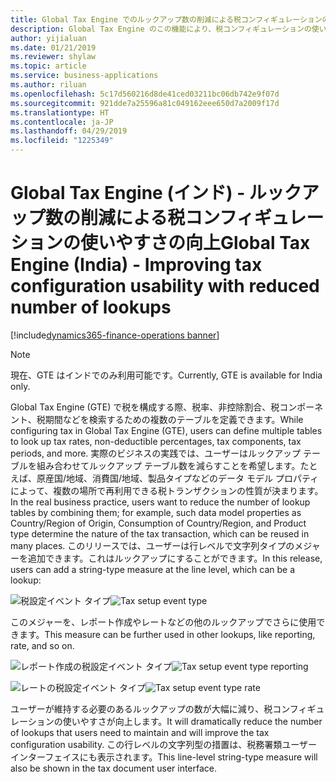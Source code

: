 ```yaml
---
title: Global Tax Engine でのルックアップ数の削減による税コンフィギュレーションの使いやすさの向上
description: Global Tax Engine のこの機能により、税コンフィギュレーションの使いやすさが向上します。
author: yijialuan
ms.date: 01/21/2019
ms.reviewer: shylaw
ms.topic: article
ms.service: business-applications
ms.author: riluan
ms.openlocfilehash: 5c17d560216d8de41ced03211bc06db742e9f07d
ms.sourcegitcommit: 921dde7a25596a81c049162eee650d7a2009f17d
ms.translationtype: HT
ms.contentlocale: ja-JP
ms.lasthandoff: 04/29/2019
ms.locfileid: "1225349"
---
```

#  <a name="global-tax-engine-india---improving-tax-configuration-usability-with-reduced-number-of-lookups"></a><span data-ttu-id="5ddc5-103">Global Tax Engine (インド) - ルックアップ数の削減による税コンフィギュレーションの使いやすさの向上</span><span class="sxs-lookup"><span data-stu-id="5ddc5-103">Global Tax Engine (India) - Improving tax configuration usability with reduced number of lookups</span></span>
[!include[dynamics365-finance-operations banner](../includes/dynamics365-finance-operations.md)]

> [!NOTE]
> <span data-ttu-id="5ddc5-104">現在、GTE はインドでのみ利用可能です。</span><span class="sxs-lookup"><span data-stu-id="5ddc5-104">Currently, GTE is available for India only.</span></span>

<span data-ttu-id="5ddc5-105">Global Tax Engine (GTE) で税を構成する際、税率、非控除割合、税コンポーネント、税期間などを検索するための複数のテーブルを定義できます。</span><span class="sxs-lookup"><span data-stu-id="5ddc5-105">While configuring tax in Global Tax Engine (GTE), users can define multiple tables to look up tax rates, non-deductible percentages, tax components, tax periods, and more.</span></span> <span data-ttu-id="5ddc5-106">実際のビジネスの実践では、ユーザーはルックアップ テーブルを組み合わせてルックアップ テーブル数を減らすことを希望します。たとえば、原産国/地域、消費国/地域、製品タイプなどのデータ モデル プロパティによって、複数の場所で再利用できる税トランザクションの性質が決まります。</span><span class="sxs-lookup"><span data-stu-id="5ddc5-106">In the real business practice, users want to reduce the number of lookup tables by combining them; for example, such data model properties as Country/Region of Origin, Consumption of Country/Region, and Product type determine the nature of the tax transaction, which can be reused in many places.</span></span> <span data-ttu-id="5ddc5-107">このリリースでは、ユーザーは行レベルで文字列タイプのメジャーを追加できます。これはルックアップにすることができます。</span><span class="sxs-lookup"><span data-stu-id="5ddc5-107">In this release, users can add a string-type measure at the line level, which can be a lookup:</span></span>

<span data-ttu-id="5ddc5-108">![税設定イベント タイプ](media/Tax-setup-tax-event-type.jpg "税設定イベント タイプ")</span><span class="sxs-lookup"><span data-stu-id="5ddc5-108">![Tax setup event type](media/Tax-setup-tax-event-type.jpg "Tax setup event type")</span></span>

<span data-ttu-id="5ddc5-109">このメジャーを、レポート作成やレートなどの他のルックアップでさらに使用できます。</span><span class="sxs-lookup"><span data-stu-id="5ddc5-109">This measure can be further used in other lookups, like reporting, rate, and so on.</span></span> 

<span data-ttu-id="5ddc5-110">![レポート作成の税設定イベント タイプ](media/Tax-setup-tax-event-type-reporting.jpg "レポート作成の税設定イベント タイプ")</span><span class="sxs-lookup"><span data-stu-id="5ddc5-110">![Tax setup event type reporting](media/Tax-setup-tax-event-type-reporting.jpg "Tax setup event type reporting")</span></span>

<span data-ttu-id="5ddc5-111">![レートの税設定イベント タイプ](media/Tax-setup-tax-event-type-rate.jpg "レートの税設定イベント タイプ")</span><span class="sxs-lookup"><span data-stu-id="5ddc5-111">![Tax setup event type rate](media/Tax-setup-tax-event-type-rate.jpg "Tax setup event type rate")</span></span>

<span data-ttu-id="5ddc5-112">ユーザーが維持する必要のあるルックアップの数が大幅に減り、税コンフィギュレーションの使いやすさが向上します。</span><span class="sxs-lookup"><span data-stu-id="5ddc5-112">It will dramatically reduce the number of lookups that users need to maintain and will improve the tax configuration usability.</span></span> <span data-ttu-id="5ddc5-113">この行レベルの文字列型の措置は、税務署類ユーザー インターフェイスにも表示されます。</span><span class="sxs-lookup"><span data-stu-id="5ddc5-113">This line-level string-type measure will also be shown in the tax document user interface.</span></span> 



